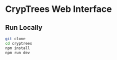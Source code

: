 # CrypTrees Web Interface

## Run Locally

```bash
git clone 
cd cryptrees
npm install
npm run dev
```